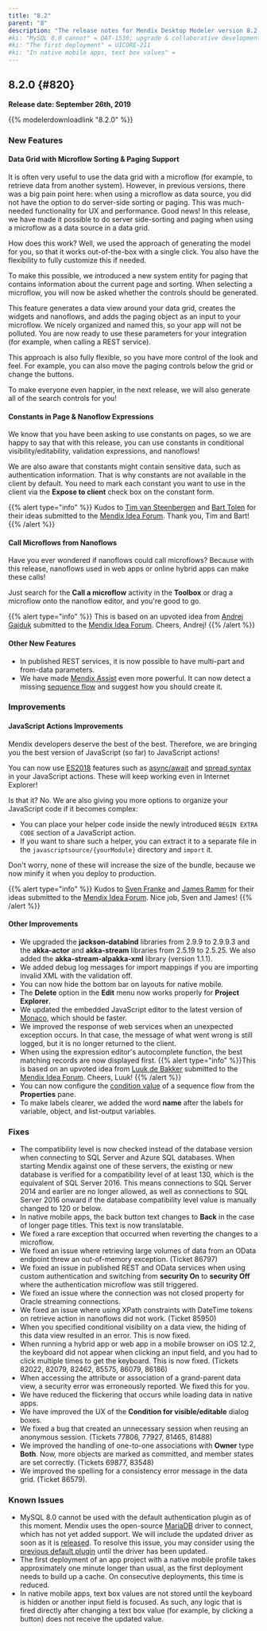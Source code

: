 ```yaml
---
title: "8.2"
parent: "8"
description: "The release notes for Mendix Desktop Modeler version 8.2 (including all patches) with details on new features, bug fixes, and known issues."
#ki: "MySQL 8.0 cannot" = DAT-1530; upgrade & collaborative development issue = testing from PT-1591, no fix issue (yet)
#ki: "The first deployment" = UICORE-211
#ki: "In native mobile apps, text box values" = 
---
```


## 8.2.0 {#820}

**Release date: September 26th, 2019**

{{% modelerdownloadlink "8.2.0" %}}

### New Features

#### Data Grid with Microflow Sorting & Paging Support

It is often very useful to use the data grid with a microflow (for example, to retrieve data from another system). However, in previous versions, there was a big pain point here: when using a microflow as data source, you did not have the option to do server-side sorting or paging. This was much-needed functionality for UX and performance. Good news! In this release, we have made it possible to do server side-sorting and paging when using a microflow as a data source in a data grid.

How does this work? Well, we used the approach of generating the model for you, so that it works out-of-the-box with a single click. You also have the flexibility to fully customize this if needed.

To make this possible, we introduced a new system entity for paging that contains information about the current page and sorting. When selecting a microflow, you will now be asked whether the controls should be generated.

This feature generates a data view around your data grid, creates the widgets and nanoflows, and adds the paging object as an input to your microflow. We nicely organized and named this, so your app will not be polluted. You are now ready to use these parameters for your integration (for example, when calling a REST service).

This approach is also fully flexible, so you have more control of the look and feel. For example, you can also move the paging controls below the grid or change the buttons.

To make everyone even happier, in the next release, we will also generate all of the search controls for you! 

#### Constants in Page & Nanoflow Expressions

We know that you have been asking to use constants on pages, so we are happy to say that with this release, you can use constants in conditional visibility/editability, validation expressions, and nanoflows!

We are also aware that constants might contain sensitive data, such as authentication information. That is why constants are not available in the client by default. You need to mark each constant you want to use in the client via the **Expose to client** check box on the constant form.

{{% alert type="info" %}}
Kudos to [Tim van Steenbergen](https://forum.mendixcloud.com/link/ideas/681) and [Bart Tolen](https://forum.mendixcloud.com/link/ideas/517) for their ideas submitted to the [Mendix Idea Forum](https://forum.mendixcloud.com/link/ideas/). Thank you, Tim and Bart!
{{% /alert %}}

#### Call Microflows from Nanoflows

Have you ever wondered if nanoflows could call microflows? Because with this release, nanoflows used in web apps or online hybrid apps can make these calls!

Just search for the **Call a microflow** activity in the **Toolbox** or drag a microflow onto the nanoflow editor, and you're good to go.

{{% alert type="info" %}}
This is based on an upvoted idea from [Andrej Gajduk](https://forum.mendixcloud.com/link/ideas/741) submitted to the [Mendix Idea Forum](https://forum.mendixcloud.com/link/ideas). Cheers, Andrej!
{{% /alert %}}

#### Other New Features

* In published REST services, it is now possible to have multi-part and from-data parameters.
* We have made [Mendix Assist](/refguide/mx-assist-studio-pro) even more powerful. It can now detect a missing [sequence flow](/refguide/sequence-flow) and suggest how you should create it.

### Improvements

#### JavaScript Actions Improvements

Mendix developers deserve the best of the best. Therefore, we are bringing you the best version of JavaScript (so far) to JavaScript actions! 

You can now use [ES2018](https://www.ecma-international.org/ecma-262/9.0/index.html) features such as [async/await](https://developer.mozilla.org/en-US/docs/Web/JavaScript/Reference/Statements/async_function) and [spread syntax](https://developer.mozilla.org/en-US/docs/Web/JavaScript/Reference/Operators/Spread_syntax) in your JavaScript actions. These will keep working even in Internet Explorer!

Is that it? No. We are also giving you more options to organize your JavaScript code if it becomes complex:

* You can place your helper code inside the newly introduced `BEGIN EXTRA CODE` section of a JavaScript action.
* If you want to share such a helper, you can extract it to a separate file in the `javascriptsource/{yourModule}` directory and `import` it.

Don't worry, none of these will increase the size of the bundle, because we now minify it when you deploy to production.

{{% alert type="info" %}}
Kudos to [Sven Franke](https://forum.mendixcloud.com/link/ideas/1473) and [James Ramm](https://forum.mendixcloud.com/link/ideas/1479) for their ideas submitted to the [Mendix Idea Forum](https://forum.mendixcloud.com/link/ideas/). Nice job, Sven and James!
{{% /alert %}}

#### Other Improvements

* We upgraded the **jackson-databind** libraries from 2.9.9 to 2.9.9.3 and the **akka-actor** and **akka-stream** libraries from 2.5.19 to 2.5.25. We also added the **akka-stream-alpakka-xml** library (version 1.1.1).
* We added debug log messages for import mappings if you are importing invalid XML with the validation off.
* You can now hide the bottom bar on layouts for native mobile.
* The **Delete** option in the **Edit** menu now works properly for **Project Explorer**.
* We updated the embedded JavaScript editor to the latest version of [Monaco](https://microsoft.github.io/monaco-editor/), which should be faster.
* We improved the response of web services when an unexpected exception occurs. In that case, the message of what went wrong is still logged, but it is no longer returned to the client.
* When using the expression editor's autocomplete function, the best matching records are now displayed first.
	{{% alert type="info" %}}This is based on an upvoted idea from [Luuk de Bakker](https://forum.mendixcloud.com/link/ideas/1496) submitted to the [Mendix Idea Forum](https://forum.mendixcloud.com/link/ideas). Cheers, Luuk!
	{{% /alert %}}
* You can now configure the [condition value](/refguide/sequence-flow) of a sequence flow from the **Properties** pane.
* To make labels clearer, we added the word **name** after the labels for variable, object, and list-output variables.

### Fixes

* <a name="1637"></a>The compatibility level is now checked instead of the database version when connecting to SQL Server and Azure SQL databases. When starting Mendix against one of these servers, the existing or new database is verified for a compatibility level of at least 130, which is the equivalent of SQL Server 2016. This means connections to SQL Server 2014 and earlier are no longer allowed, as well as connections to SQL Server 2016 onward if the database compatibility level value is manually changed to 120 or below.
* <a name="170"></a>In native mobile apps, the back button text changes to **Back** in the case of longer page titles. This text is now translatable.
* We fixed a rare exception that occurred when reverting the changes to a microflow.
* We fixed an issue where retrieving large volumes of data from an OData endpoint threw an out-of-memory exception. (Ticket 86797)
* We fixed an issue in published REST and OData services when using custom authentication and switching from **security On** to **security Off** where the authentication microflow was still triggered.
* We fixed an issue where the connection was not closed property for Oracle streaming connections.
* We fixed an issue where using XPath constraints with DateTime tokens on retrieve action in nanoflows did not work. (Ticket 85950)
* When you specified conditional visibility on a data view, the hiding of this data view resulted in an error. This is now fixed.
* When running a hybrid app or web app in a mobile browser on iOS 12.2, the keyboard did not appear when clicking an input field, and you had to click multiple times to get the keyboard. This is now fixed. (Tickets 82022, 82079, 82462, 85575, 86079, 86186) 
* When accessing the attribute or association of a grand-parent data view, a security error was erroneously reported. We fixed this for you.
* We have reduced the flickering that occurs while loading data in native apps.
* We have improved the UX of the **Condition for visible/editable** dialog boxes.
* We fixed a bug that created an unnecessary session when reusing an anonymous session. (Tickets 77806, 77927, 81465, 81488)
* We improved the handling of one-to-one associations with **Owner** type **Both**. Now, more objects are marked as committed, and member states are set correctly. (Tickets 69877, 83548)
* We improved the spelling for a consistency error message in the data grid. (Ticket 86579).

### Known Issues

* MySQL 8.0 cannot be used with the default authentication plugin as of this moment. Mendix uses the open-source [MariaDB](https://mariadb.com/) driver to connect, which has not yet added support. We will include the updated driver as soon as it is [released](https://jira.mariadb.org/browse/CONJ-663). To resolve this issue, you may consider using the [previous default plugin](https://mysqlserverteam.com/upgrading-to-mysql-8-0-default-authentication-plugin-considerations/) until the driver has been updated.
* The first deployment of an app project with a native mobile profile takes approximately one minute longer than usual, as the first deployment needs to build up a cache. On consecutive deployments, this time is reduced.
* In native mobile apps, text box values are not stored until the keyboard is hidden or another input field is focused. As such, any logic that is fired directly after changing a text box value (for example, by clicking a button) does not receive the updated value.
